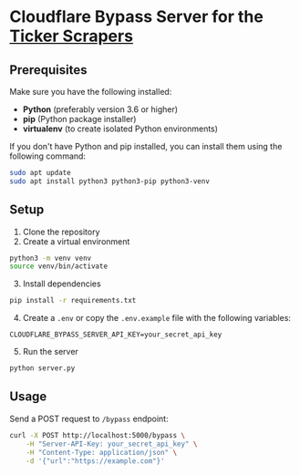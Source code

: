 # Cloudflare Bypass Server for the [Ticker Scrapers](https://github.com/dhextras/ticker_scraper)

## Prerequisites

Make sure you have the following installed:

- **Python** (preferably version 3.6 or higher)
- **pip** (Python package installer)
- **virtualenv** (to create isolated Python environments)

If you don't have Python and pip installed, you can install them using the following command:

```bash
sudo apt update
sudo apt install python3 python3-pip python3-venv
```

## Setup

1. Clone the repository
2. Create a virtual environment
```bash
python3 -m venv venv
source venv/bin/activate
```

3. Install dependencies
```bash
pip install -r requirements.txt
```

4. Create a `.env` or copy the `.env.example` file with the following variables:
```
CLOUDFLARE_BYPASS_SERVER_API_KEY=your_secret_api_key
```

5. Run the server
```bash
python server.py
```

## Usage

Send a POST request to `/bypass` endpoint:
```bash
curl -X POST http://localhost:5000/bypass \
    -H "Server-API-Key: your_secret_api_key" \
    -H "Content-Type: application/json" \
    -d '{"url":"https://example.com"}'
```
